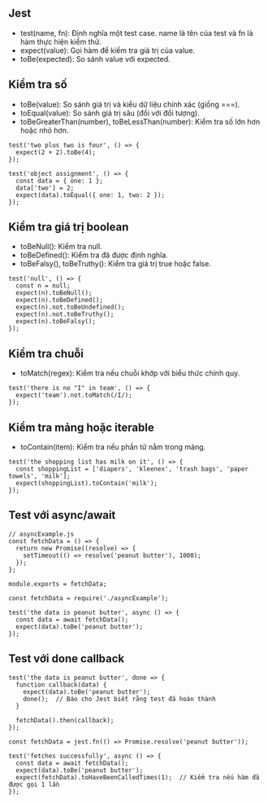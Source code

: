 ## Jest

- test(name, fn): Định nghĩa một test case. name là tên của test và fn là hàm thực hiện kiểm thử.
- expect(value): Gọi hàm để kiểm tra giá trị của value.
- toBe(expected): So sánh value với expected.

## Kiểm tra số
- toBe(value): So sánh giá trị và kiểu dữ liệu chính xác (giống ===).
- toEqual(value): So sánh giá trị sâu (đối với đối tượng).
- toBeGreaterThan(number), toBeLessThan(number): Kiểm tra số lớn hơn hoặc nhỏ hơn.

```
test('two plus two is four', () => {
  expect(2 + 2).toBe(4);
});

test('object assignment', () => {
  const data = { one: 1 };
  data['two'] = 2;
  expect(data).toEqual({ one: 1, two: 2 });
});

```

## Kiểm tra giá trị boolean
- toBeNull(): Kiểm tra null.
- toBeDefined(): Kiểm tra đã được định nghĩa.
- toBeFalsy(), toBeTruthy(): Kiểm tra giá trị true hoặc false.
```
test('null', () => {
  const n = null;
  expect(n).toBeNull();
  expect(n).toBeDefined();
  expect(n).not.toBeUndefined();
  expect(n).not.toBeTruthy();
  expect(n).toBeFalsy();
});

```

## Kiểm tra chuỗi
- toMatch(regex): Kiểm tra nếu chuỗi khớp với biểu thức chính quy.

```
test('there is no "I" in team', () => {
  expect('team').not.toMatch(/I/);
});
```

## Kiểm tra mảng hoặc iterable
- toContain(item): Kiểm tra nếu phần tử nằm trong mảng.

```
test('the shopping list has milk on it', () => {
  const shoppingList = ['diapers', 'kleenex', 'trash bags', 'paper towels', 'milk'];
  expect(shoppingList).toContain('milk');
});
```
## Test với async/await
```
// asyncExample.js
const fetchData = () => {
  return new Promise((resolve) => {
    setTimeout(() => resolve('peanut butter'), 1000);
  });
};

module.exports = fetchData;

```

```
const fetchData = require('./asyncExample');

test('the data is peanut butter', async () => {
  const data = await fetchData();
  expect(data).toBe('peanut butter');
});

```

## Test với done callback

```
test('the data is peanut butter', done => {
  function callback(data) {
    expect(data).toBe('peanut butter');
    done();  // Báo cho Jest biết rằng test đã hoàn thành
  }

  fetchData().then(callback);
});

```

```
const fetchData = jest.fn(() => Promise.resolve('peanut butter'));

test('fetches successfully', async () => {
  const data = await fetchData();
  expect(data).toBe('peanut butter');
  expect(fetchData).toHaveBeenCalledTimes(1);  // Kiểm tra nếu hàm đã được gọi 1 lần
});

```
